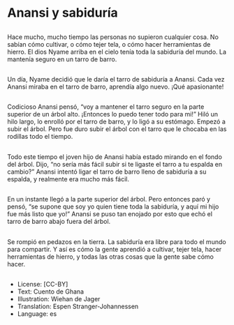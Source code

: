 # Anansi y sabiduría

##
Hace mucho, mucho tiempo las personas no supieron cualquier cosa. No sabían cómo cultivar, o cómo tejer tela, o cómo hacer herramientas de hierro. El dios Nyame arriba en el cielo tenía toda la sabiduría del mundo. La mantenía seguro en un tarro de barro.

##
Un día, Nyame decidió que le daría el tarro de sabiduría a Anansi. Cada vez Anansi miraba en el tarro de barro, aprendía algo nuevo. ¡Qué apasionante!

##
Codicioso Anansi pensó, “voy a mantener el tarro seguro en la parte superior de un árbol alto. ¡Entonces lo puedo tener todo para mi!”  Hiló un hilo largo, lo enrolló por el tarro de barro, y lo ligó a su estómago. Empezó a subir el árbol. Pero fue duro subir el árbol con el tarro que le chocaba en las rodillas todo el tiempo.

##
Todo este tiempo el joven hijo de Anansi había estado mirando en el fondo del árbol. Dijo, “no sería más fácil subir si te ligaste el tarro a tu espalda en cambio?” Anansi intentó ligar el tarro de barro lleno de sabiduría a su espalda, y realmente era mucho más fácil.

##
En un instante llegó a la parte superior del árbol. Pero entonces  paró y pensó, “se supone que soy yo quien tiene toda la sabiduría, y aquí mi hijo fue más listo que yo!” Anansi se puso tan enojado por esto que echó el tarro de barro abajo fuera del árbol.

##
Se rompió en pedazos en la tierra. La sabiduría era libre para todo el mundo para compartir. Y así es cómo la gente aprendió a cultivar, tejer tela, hacer herramientas de hierro, y todas las otras cosas que la gente sabe cómo hacer.

##
* License: [CC-BY]
* Text: Cuento de Ghana
* Illustration: Wiehan de Jager
* Translation: Espen Stranger-Johannessen
* Language: es
